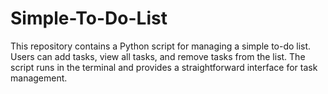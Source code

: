 # Simple-To-Do-List
This repository contains a Python script for managing a simple to-do list. Users can add tasks, view all tasks, and remove tasks from the list. The script runs in the terminal and provides a straightforward interface for task management.
